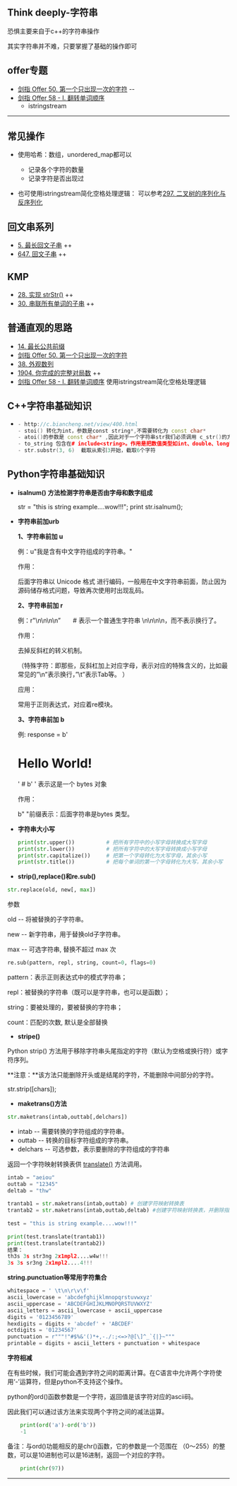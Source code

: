 ## Think deeply-字符串

恐惧主要来自于c++的字符串操作

其实字符串并不难，只要掌握了基础的操作即可

## offer专题

- [剑指 Offer 50. 第一个只出现一次的字符](https://leetcode.cn/problems/di-yi-ge-zhi-chu-xian-yi-ci-de-zi-fu-lcof/) --
- [剑指 Offer 58 - I. 翻转单词顺序](https://leetcode.cn/problems/fan-zhuan-dan-ci-shun-xu-lcof/)
  - istringstream

------



## 常见操作

- 使用哈希：数组，unordered_map都可以
  - 记录各个字符的数量
  - 记录字符是否出现过

- 也可使用istringstream简化空格处理逻辑： 可以参考[297. 二叉树的序列化与反序列化](https://leetcode-cn.com/problems/serialize-and-deserialize-binary-tree/)



## 回文串系列

- [5. 最长回文子串](https://leetcode-cn.com/problems/longest-palindromic-substring/) ++
- [647. 回文子串](https://leetcode.cn/problems/palindromic-substrings/) ++

## KMP

- [28. 实现 strStr()](https://leetcode-cn.com/problems/implement-strstr/) ++
- [30. 串联所有单词的子串](https://leetcode-cn.com/problems/substring-with-concatenation-of-all-words/) ++

## 普通直观的思路

- [14. 最长公共前缀](https://leetcode-cn.com/problems/longest-common-prefix/)
- [剑指 Offer 50. 第一个只出现一次的字符](https://leetcode.cn/problems/di-yi-ge-zhi-chu-xian-yi-ci-de-zi-fu-lcof/)
- [38. 外观数列](https://leetcode-cn.com/problems/count-and-say/)
- [1904. 你完成的完整对局数](https://leetcode-cn.com/problems/the-number-of-full-rounds-you-have-played/) ++
- [剑指 Offer 58 - I. 翻转单词顺序](https://leetcode.cn/problems/fan-zhuan-dan-ci-shun-xu-lcof/)  使用istringstream简化空格处理逻辑

## C++字符串基础知识

- ```c++
  - http://c.biancheng.net/view/400.html
  - stoi() 转化为int，参数是const string*,不需要转化为 const char*
  - atoi()的参数是 const char* ,因此对于一个字符串str我们必须调用 c_str()的方法把这个string转换成 const char*类型
  - to_string 包含在# include<string>。作用是把数值类型如int、double、long等转化为string
  - str.substr(3, 6)  截取从索引3开始，截取6个字符
  ```

  

## Python字符串基础知识

- **isalnum() 方法检测字符串是否由字母和数字组成**

  str = "this is string example....wow!!!"; print str.isalnum();

- **字符串前加urb**

  **1、字符串前加 u**

  例：u"我是含有中文字符组成的字符串。"

  作用：

  后面字符串以 Unicode 格式 进行编码，一般用在中文字符串前面，防止因为源码储存格式问题，导致再次使用时出现乱码。

   

  **2、字符串前加 r**

  例：r"\n\n\n\n”　　# 表示一个普通生字符串 \n\n\n\n，而不表示换行了。

  作用：

  去掉反斜杠的转义机制。

  （特殊字符：即那些，反斜杠加上对应字母，表示对应的特殊含义的，比如最常见的”\n”表示换行，”\t”表示Tab等。 ）

  应用：

  常用于正则表达式，对应着re模块。

   

  **3、字符串前加 b**

  例: response = b'<h1>Hello World!</h1>'   # b' ' 表示这是一个 bytes 对象

  作用：

  b" "前缀表示：后面字符串是bytes 类型。

- **字符串大小写**

  ```python
  print(str.upper())          # 把所有字符中的小写字母转换成大写字母
  print(str.lower())          # 把所有字符中的大写字母转换成小写字母
  print(str.capitalize())     # 把第一个字母转化为大写字母，其余小写
  print(str.title())          # 把每个单词的第一个字母转化为大写，其余小写 
  ```

- **strip(),replace()和re.sub()**

```python
str.replace(old, new[, max])
```

参数

old -- 将被替换的子字符串。

new -- 新字符串，用于替换old子字符串。

max -- 可选字符串, 替换不超过 max 次

```python
re.sub(pattern, repl, string, count=0, flags=0)
```

pattern：表示正则表达式中的模式字符串；

repl：被替换的字符串（既可以是字符串，也可以是函数）；

string：要被处理的，要被替换的字符串；

count：匹配的次数, 默认是全部替换

- **stripe()**

Python strip() 方法用于移除字符串头尾指定的字符（默认为空格或换行符）或字符序列。

**注意：**该方法只能删除开头或是结尾的字符，不能删除中间部分的字符。

str.strip([chars]);

- **maketrans()方法**

```python
str.maketrans(intab,outtab[,delchars])
```

- intab -- 需要转换的字符组成的字符串。
- outtab -- 转换的目标字符组成的字符串。
- delchars -- 可选参数，表示要删除的字符组成的字符串

返回一个字符映射转换表供 [translate()](http://www.cnblogs.com/wushuaishuai/p/7687384.html) 方法调用。

```python
intab = "aeiou"
outtab = "12345"
deltab = "thw"
 
trantab1 = str.maketrans(intab,outtab) # 创建字符映射转换表
trantab2 = str.maketrans(intab,outtab,deltab) #创建字符映射转换表，并删除指定字符
 
test = "this is string example....wow!!!"
 
print(test.translate(trantab1))
print(test.translate(trantab2))
结果：
th3s 3s str3ng 2x1mpl2....w4w!!!
3s 3s sr3ng 2x1mpl2....4!!!
```

**string.punctuation等常用字符集合**

```python
whitespace = ' \t\n\r\v\f'
ascii_lowercase = 'abcdefghijklmnopqrstuvwxyz'
ascii_uppercase = 'ABCDEFGHIJKLMNOPQRSTUVWXYZ'
ascii_letters = ascii_lowercase + ascii_uppercase
digits = '0123456789'
hexdigits = digits + 'abcdef' + 'ABCDEF'
octdigits = '01234567'
punctuation = r"""!"#$%&'()*+,-./:;<=>?@[\]^_`{|}~"""
printable = digits + ascii_letters + punctuation + whitespace
```

**字符相减**

在有些时候，我们可能会遇到字符之间的距离计算。在C语言中允许两个字符使用‘-’运算符，但是python不支持这个操作。

python的ord()函数参数是一个字符，返回值是该字符对应的ascii码。

因此我们可以通过该方法来实现两个字符之间的减法运算。

```python
    print(ord('a')-ord('b')) 
    -1
```
备注：与ord()功能相反的是chr()函数，它的参数是一个范围在 （0～255）的整数，可以是10进制也可以是16进制，返回一个对应的字符。

```python
    print(chr(97))
```
------

